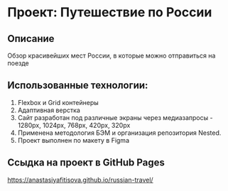# Проект: Путешествие по России

## Описание
Обзор красивейших мест России, в которые можно отправиться на поезде

## Использованные технологии:
1. Flexbox и Grid контейнеры
2. Адаптивная верстка
3. Сайт разработан под различные экраны через медиазапросы - 1280px, 1024px, 768px, 420px, 320px
4. Применена методология БЭМ и организация репозитория Nested.
5. Проект выполнен по макету в Figma

## Ссыдка на проект в GitHub Pages
https://anastasiyafitisova.github.io/russian-travel/
